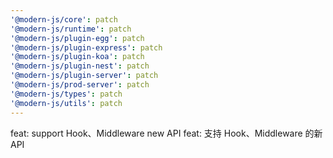 ```yaml
---
'@modern-js/core': patch
'@modern-js/runtime': patch
'@modern-js/plugin-egg': patch
'@modern-js/plugin-express': patch
'@modern-js/plugin-koa': patch
'@modern-js/plugin-nest': patch
'@modern-js/plugin-server': patch
'@modern-js/prod-server': patch
'@modern-js/types': patch
'@modern-js/utils': patch
---
```


feat: support Hook、Middleware new API
feat: 支持 Hook、Middleware 的新 API

